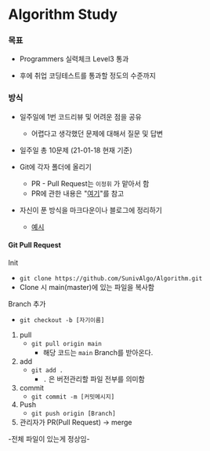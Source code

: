 # Algorithm Study


### 목표

* Programmers 실력체크 Level3 통과

* 후에 취업 코딩테스트를 통과할 정도의 수준까지



### 방식

* 일주일에 1번 코드리뷰 및 어려운 점을 공유
  
  * 어렵다고 생각했던 문제에 대해서 질문 및 답변
* 일주일 총 10문제 (21-01-18 현재 기준)
* Git에 각자 폴더에 올리기
  * PR - Pull Request는 `이정휘` 가 맡아서 함
  * PR에 관한 내용은 "[여기](https://blog.naver.com/sowew54/222197409969)"를 참고

* 자신이 푼 방식을 마크다운이나 블로그에 정리하기

  * [예시](https://github.com/SunivAlgo/Algorithm/tree/main/JeongHwi/Level_2/%EB%8B%A4%EB%A6%AC%EB%A5%BC%20%EC%A7%80%EB%82%98%EB%8A%94%20%ED%8A%B8%EB%9F%AD)

  

#### Git Pull Request

Init
* `git clone https://github.com/SunivAlgo/Algorithm.git`
* Clone 시 main(master)에 있는 파일을 복사함

Branch 추가

* `git checkout -b [자기이름]`



1. pull
   * `git pull origin main`
     * 해당 코드는 `main` Branch를 받아온다.
2. add
   * `git add .` 
     * `.` 은 버전관리할 파일 전부를 의미함
3. commit
   * `git commit -m [커밋메시지]`
4. Push
   * `git push origin [Branch]`
5. 관리자가 PR(Pull Request) -> merge



-전체 파일이 있는게 정상임-






